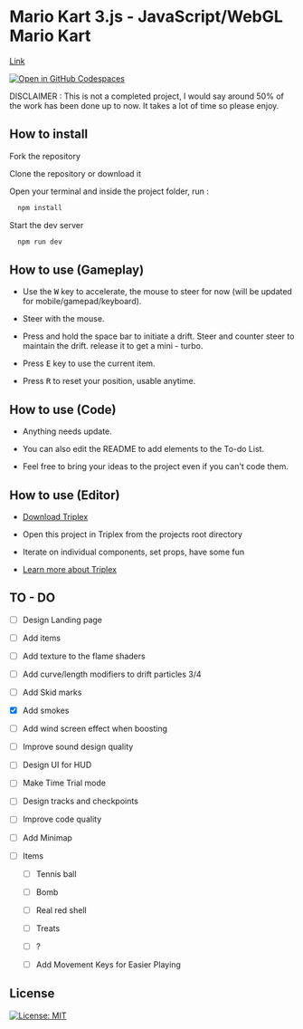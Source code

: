 # Mario Kart 3.js - JavaScript/WebGL Mario Kart

[Link](https://mario-kart-3-js.vercel.app/)

[![Open in GitHub Codespaces](https://github.com/codespaces/badge.svg)](https://codespaces.new/Lunakepio/Mario-Kart-3.js)

DISCLAIMER : This is not a completed project, I would say around 50% of the work has been done up to now. It takes a lot of time so please enjoy.

## How to install

Fork the repository

Clone the repository or download it

Open your terminal and inside the project folder, run :

```bash
  npm install
```

Start the dev server

```bash
  npm run dev
```

## How to use (Gameplay)

- Use the <kbd>W</kbd> key to accelerate, the mouse to steer for now (will be updated for mobile/gamepad/keyboard).

- Steer with the mouse.

- Press and hold the space bar to initiate a drift. Steer and counter steer to maintain the drift. release it to get a mini - turbo.

- Press <kbd>E</kbd> key to use the current item.

- Press <kbd>R</kbd> to reset your position, usable anytime.

## How to use (Code)

- Anything needs update.

- You can also edit the README to add elements to the To-do List.

- Feel free to bring your ideas to the project even if you can't code them.

## How to use (Editor)

- [Download Triplex](https://triplex.dev/download)

- Open this project in Triplex from the projects root directory

- Iterate on individual components, set props, have some fun

- [Learn more about Triplex](https://triplex.dev/docs/get-started/user-interface)

## TO - DO

- [ ] Design Landing page

- [ ] Add items

- [ ] Add texture to the flame shaders

- [ ] Add curve/length modifiers to drift particles 3/4

- [ ] Add Skid marks

- [x] Add smokes

- [ ] Add wind screen effect when boosting

- [ ] Improve sound design quality

- [ ] Design UI for HUD

- [ ] Make Time Trial mode

- [ ] Design tracks and checkpoints

- [ ] Improve code quality

- [ ] Add Minimap

- [ ] Items
  - [ ] Tennis ball
  - [ ] Bomb
  - [ ] Real red shell
  - [ ] Treats
  - [ ] ?
     
  - [ ] Add Movement Keys for Easier Playing

## License

[![License: MIT](https://img.shields.io/badge/License-MIT-yellow.svg)](https://opensource.org/licenses/MIT)
